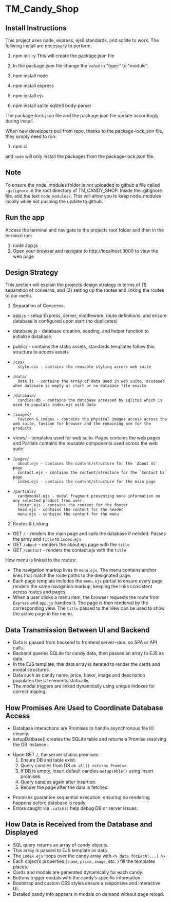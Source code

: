 # TM_Candy_Shop

## Install Instructions
This project uses node, express, ejs6 standards, and sqllite to work.
The follwing install are necessary to perform.

1. npm init -y
This will create the package.json file
2. In the package.json file change the value in "type:" to "module".

3. npm install node
4. npm install express
5. npm install ejs
6. npm install sqlite sqlite3 body-parser

The package-lock.json file and the package.json file update accordingly during install.

When new developers pull from repo, thanks to the package-lock.json file, they simply need to run:

1. npm ci

and `node` will only install the packages from the package-lock.json file.

## Note
To ensure the node_modules folder is not uploaded to github a file called `.gitignore` in the root directory of TM_CANDY_SHOP. Inside the .gitignore file, add the text `node_modules/`. This will allow you to keep node_modules locally while not pushing the update to github.

## Run the app
Access the terminal and navigate to the projects root folder and then in the terminal run:
1. node app.js
2. Open your browser and navigate to http://localhost:3000 to view the web page


## Design Strategy
This section will explain the projects design strategy in terms of (1) separation of converns, and (2) setting up the routes and linking the routes to our menu.

1. Separation of Concerns
- app.js - setup Express, server, middleware, route definitions, and ensure database is configured upon start (no duplicates)
- database.js - database creation, seeding, and helper function to initialize database.

- public/ - contains the static assets, standards templates follow this structure to access assets
-     /css/
        style.css - contains the reusable styling across web suite
-     /data/
        data.js - contains the array of data used in web suite, accessed when database is empty at start or no database file exists
-     /database/
        candies.db - contains the database accessed by sqlite3 which is used to populate index.ejs with data
-     /images/
        favicon & images - contains the physical images access across the web suite, favicon for browser and the remaining are for the products

- views/ - templates used for web suite. Pages contains the web pages and Partials contains the reusable components used across the web suite.
-     /pages/
        about.ejs - contains the content/structure for the `About Us` page
        contact.ejs - contains the content/structure for the `Contact Us` page
        index.ejs - contains the content/structure for the main page
-     /partials/
        candymodal.ejs - modal fragment presenting more information on any selected product from user.
        footer.ejs - contains the content for the footer
        head.ejs - contains the content for the header
        menu.ejs - contains the content for the menu



2. Routes & Linking
- GET `/` - renders the main page and calls the database if needed. Passes the array and `title` to `index.ejs`
- GET `/about` - renders the about.ejs page with the `title`
- GET `/contact` - renders the contact.ejs with the `title`

How menu is linked to the routes:
- The navigation markup lives in `menu.ejs`. The menu contains anchor links that match the route paths to the designated page.
- Each page template includes the `menu.ejs` partial to ensure every page renders the same navigation markup, keeping the links consistent across routes and pages.
- When a user clicks a menu item, the browser requests the route from `Express` and `app.js` handles it. The page is then rendered by the corresponding view. The `title` passed to the view can be used to show the active page in the menu.


## Data Transmission Between UI and Backend
- Data is passed from backend to frontend server-side: no SPA or API calls.
- Backend queries SQLite for candy data, then passes an array to EJS as data.
- In the EJS template, this data array is iterated to render the cards and modal structures.
- Data such as candy name, price, flavor, image and description populates the UI elements statically.
- The modal triggers are linked dynamically using unique indexes for correct maping.


## How Promises Are Used to Coordinate Database Access
- Database interactions are Promises to handle asynchronous file IO cleanly.
- setupDatbase() creates the SQLite table and returns a Promise resolving the DB instance.
+ Upon GET `/`, the server chains promises:
    1. Ensure DB and table exist.
    2. Query candies from DB `db.all() returns Promise`.
    3. If DB is empty, insert default candies `setupTable()` using insert promises.
    4. Query candies again after insertion.
    5. Render the page after the data is fetched.
- Promises guarantee sequential execution: ensuring no rendering happens before database is ready.
- Errors caught via `.catch()` help debug DB or server issues.


## How Data is Received from the Database and Displayed
- SQL query returns an array of candy objects.
- This array is passed to EJS template as data.
- The `index.ejs` loops over the candy array with `<% data.forEach(...) %>`.
- Each object’s properties ( `name`, `price`, `image`, etc. ) fill the templates places.
- Cards and modals are generated dynamically for each candy.
- Buttons trigger modals with the candy’s specific information.
- Bootstrap and custom CSS styles ensure a responsive and interactive UI.
- Detailed candy info appears in modals on demand without page reload.
